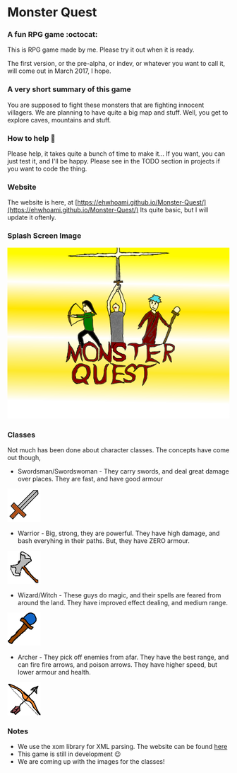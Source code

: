 Monster Quest 
===============
### A fun RPG game :octocat:

This is RPG game made by me. Please try it out when it is ready.

The first version, or the pre-alpha, or indev, or whatever you want to call it, will come out in March 2017, I hope.

### A very short summary of this game

You are supposed to fight these monsters that are fighting innocent villagers. We are planning to have quite a big map and stuff. Well, you get to explore caves, mountains and stuff.

### How to help :wrench:
Please help, it takes quite a bunch of time to make it... If you want, you can just test it, and I'll be happy. Please see in the TODO section in projects if you want to code the thing.

### Website
The website is here, at [https://ehwhoami.github.io/Monster-Quest/](https://ehwhoami.github.io/Monster-Quest/) Its quite basic, but I will update it oftenly.

### Splash Screen Image
![Splash screen Image](https://raw.githubusercontent.com/EhWhoAmI/Monster-Quest/master/resources/images/start/SplashScreen.png)

### Classes

Not much has been done about character classes. The concepts have come out though,
 
 - Swordsman/Swordswoman - They carry swords, and deal great damage over places. They are fast, and have good armour 
 
 ![Sword Image](https://raw.githubusercontent.com/EhWhoAmI/Monster-Quest/master/resources/images/tutorial/SwordImage.png)
 - Warrior - Big, strong, they are powerful. They have high damage, and bash everyhing in their paths. But, they have ZERO armour. 
 
 ![Axe Image](https://raw.githubusercontent.com/EhWhoAmI/Monster-Quest/master/resources/images/tutorial/AxeImage.png)
 - Wizard/Witch - These guys do magic, and their spells are feared from around the land. They have improved effect dealing, and medium range. 
 
 ![Wand Image](https://raw.githubusercontent.com/EhWhoAmI/Monster-Quest/master/resources/images/tutorial/WandImage.png)
 - Archer - They pick off enemies from afar. They have the best range, and can fire fire arrows, and poison arrows. They have higher speed, but lower armour and health. 
 
 ![Bow Image](https://raw.githubusercontent.com/EhWhoAmI/Monster-Quest/master/resources/images/tutorial/BowImage.png)

### Notes
  - We use the xom library for XML parsing. The website can be found [here](http://xom.nu)
  - This game is still in development :wink:
  - We are coming up with the images for the classes!
